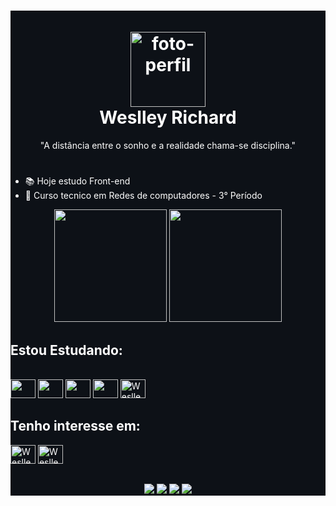 <main style="background-color: 0d1117; color: white;">
  <h1 align="center">
    <br>
    <img src="https://avatars.githubusercontent.com/u/117620005?v=4" alt="foto-perfil" width="120"/>
    <br>
    Weslley Richard
    <br>
  </h1>
  <p align="center">"A distância entre o sonho e a realidade chama-se disciplina."</p>
  <h1></h1>
  
  <!-- Aperta windowns + . -->
  - 📚 Hoje estudo Front-end
  - 📖 Curso tecnico em Redes de computadores - 3° Período
  
  <div align="center">
    <img height="180em" src="https://github-readme-stats.vercel.app/api?username=weslleyrichardi&show_icons=true&theme=radical"/>
    <img height="180em" src="https://github-readme-stats.vercel.app/api/top-langs/?username=weslleyrichardi&layout=compact&theme=radical">
  </div>
  
  ## Estou Estudando:
  <div style="display: inline_block;"><br>
    <img  height="30" width="40" src="https://cdn.jsdelivr.net/gh/devicons/devicon/icons/html5/html5-original.svg" />
    <img  height="30" width="40" src="https://cdn.jsdelivr.net/gh/devicons/devicon/icons/css3/css3-original.svg"/>
    <img  height="30" width="40" src="https://cdn.jsdelivr.net/gh/devicons/devicon/icons/javascript/javascript-original.svg"/>
    <img  height="30" width="40" src="https://cdn.jsdelivr.net/gh/devicons/devicon/icons/python/python-original.svg" />
    <img alt="Weslley-njs" height="30" width="40" src="https://cdn.jsdelivr.net/gh/devicons/devicon/icons/nodejs/nodejs-original.svg" />
  </div>
  
  ## Tenho interesse em:
  <div>
    <img alt="Weslley-ts" height="30" width="40" src="https://cdn.jsdelivr.net/gh/devicons/devicon/icons/typescript/typescript-original.svg" />
    <img alt="Weslley-react" height="30" width="40" src="https://cdn.jsdelivr.net/gh/devicons/devicon/icons/react/react-original.svg" />
  </div>
  
  ##
  <div align="center">
    <a href="https://instagram.com/dev.weslleyrichard" target="_blank"><img src="https://img.shields.io/badge/Instagram-E4405F?style=for-the-badge&logo=instagram&logoColor=white"/></a>
    <a href="https://www.linkedin.com/in/weslley-richard/" target="_blank"><img src="https://img.shields.io/badge/LinkedIn-0077B5?style=for-the-badge&logo=linkedin&logoColor=white"/></a>
    <a href="https://discord.gg/Hm47gvEpQQ" target="_blank"><img src="https://img.shields.io/badge/Discord-7289DA?style=for-the-badge&logo=discord&logoColor=white"/></a>
    <a href="https://www.youtube.com/@dev.weslleyrichard" target="_blank"><img src="https://img.shields.io/badge/YouTube-FF0000?style=for-thebadge&logo=youtube&logoColor=white"/></a>
  </div>
</main>
